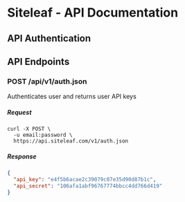 # Siteleaf - API Documentation
## API Authentication
## API Endpoints
### POST /api/v1/auth.json
Authenticates user and returns user API keys

##### Request
```shell
curl -X POST \
  -u email:password \
  https://api.siteleaf.com/v1/auth.json
```

##### Response
```json
{
  "api_key": "e4f5b6acae2c39079c07e35d90d87b1c",
  "api_secret": "106afa1abf96767774bbcc4dd766d419"
}

